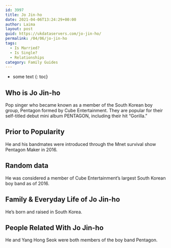 ```yaml
---
id: 3997
title: Jo Jin-ho
date: 2021-04-06T13:24:29+00:00
author: Laima
layout: post
guid: https://ukdataservers.com/jo-jin-ho/
permalink: /04/06/jo-jin-ho
tags:
  - Is Married?
  - Is Single?
  - Relationships
category: Family Guides
---
```


* some text
{: toc}


## Who is Jo Jin-ho
                  
                  
                  
Pop singer who became known as a member of the South Korean boy group, Pentagon formed by Cube Entertainment. They are popular for their self-titled debut mini album PENTAGON, including their hit &#8220;Gorilla.&#8221;
                  
              
            
              
            
                
                
                
## Prior to Popularity
                  
                  
                  
He and his bandmates were introduced through the Mnet survival show Pentagon Maker in 2016.
                  
              
            
              
            
                
                
                
## Random data
                  
                  
                  
He was considered a member of Cube Entertainment&#8217;s largest South Korean boy band as of 2016.
                  
              
            
              
            
                
                
                
## Family & Everyday Life of Jo Jin-ho
                  
                  
                  
He&#8217;s born and raised in South Korea.
                  
              
            
              
            
                
                
                
## People Related With Jo Jin-ho
                  
                  
                  
He and Yang Hong Seok were both members of the boy band Pentagon.
                  
              
            
              
            
                
              
            
              
              
            
            
              
            
          
          
          